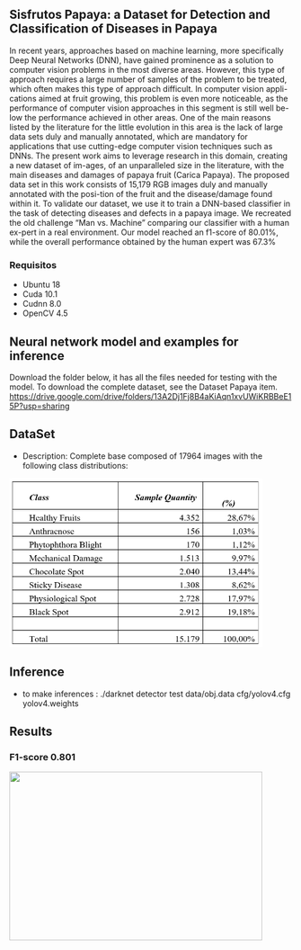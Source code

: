 ## Sisfrutos Papaya: a Dataset for Detection and Classification of Diseases in Papaya
In recent years, approaches based on machine learning, more specifically Deep Neural Networks (DNN), have gained prominence as a solution to computer vision problems in the most diverse areas. However, this type of approach requires a large number of samples of the problem to be treated, which often makes this type of approach difficult. In computer vision appli-cations aimed at fruit growing, this problem is even more noticeable, as the performance of computer vision approaches in this segment is still well be-low the performance achieved in other areas. One of the main reasons listed by the literature for the little evolution in this area is the lack of large data sets duly and manually annotated, which are mandatory for applications that use cutting-edge computer vision techniques such as DNNs. The present work aims to leverage research in this domain, creating a new dataset of im-ages, of an unparalleled size in the literature, with the main diseases and damages of papaya fruit (Carica Papaya). The proposed data set in this work consists of 15,179 RGB images duly and manually annotated with the posi-tion of the fruit and the disease/damage found within it.
To validate our dataset, we use it to train a DNN-based classifier in the task of detecting diseases and defects in a papaya image. We recreated the old challenge “Man vs. Machine” comparing our classifier with a human ex-pert in a real environment. Our model reached an f1-score of 80.01%, while the overall performance obtained by the human expert was 67.3%

### Requisitos
- Ubuntu 18
- Cuda 10.1
- Cudnn 8.0
- OpenCV 4.5

## Neural network model and examples for inference
Download the folder below, it has all the files needed for testing with the model.
To download the complete dataset, see the Dataset Papaya item.
https://drive.google.com/drive/folders/13A2Dj1Fj8B4aKiAqn1xvUWiKRBBeE15P?usp=sharing

## DataSet
-  Description: Complete base composed of 17964 images with the following class distributions:
<img src=https://github.com/jairolucas/Sisfrutos-Papaya/blob/main/classes%20icann.png height=300 e width=450>

## Inference
- to make inferences : ./darknet detector test data/obj.data cfg/yolov4.cfg yolov4.weights

## Results
### F1-score 0.801
<img src=https://https://github.com/jairolucas/Sisfrutos-Papaya/blob/main/graf%20icann.png height=300 e width=450>
